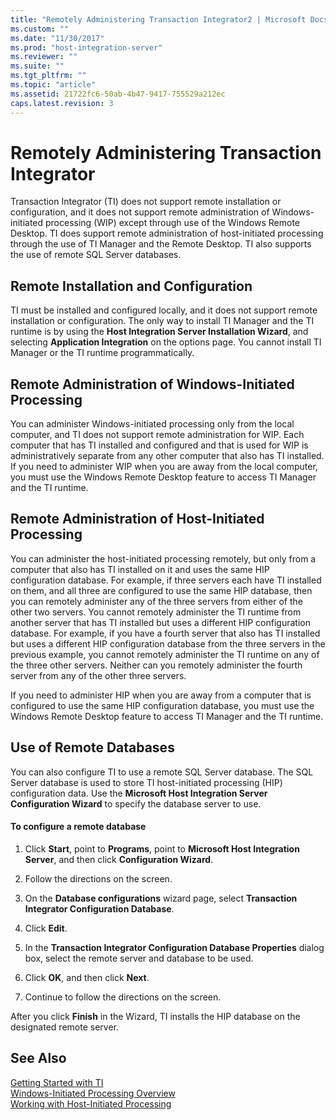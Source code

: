```yaml
---
title: "Remotely Administering Transaction Integrator2 | Microsoft Docs"
ms.custom: ""
ms.date: "11/30/2017"
ms.prod: "host-integration-server"
ms.reviewer: ""
ms.suite: ""
ms.tgt_pltfrm: ""
ms.topic: "article"
ms.assetid: 21722fc6-50ab-4b47-9417-755529a212ec
caps.latest.revision: 3
---
```

# Remotely Administering Transaction Integrator
Transaction Integrator (TI) does not support remote installation or configuration, and it does not support remote administration of Windows-initiated processing (WIP) except through use of the Windows Remote Desktop. TI does support remote administration of host-initiated processing through the use of TI Manager and the Remote Desktop. TI also supports the use of remote SQL Server databases.  
  
## Remote Installation and Configuration  
 TI must be installed and configured locally, and it does not support remote installation or configuration. The only way to install TI Manager and the TI runtime is by using the **Host Integration Server Installation Wizard**, and selecting **Application Integration** on the options page. You cannot install TI Manager or the TI runtime programmatically.  
  
## Remote Administration of Windows-Initiated Processing  
 You can administer Windows-initiated processing only from the local computer, and TI does not support remote administration for WIP. Each computer that has TI installed and configured and that is used for WIP is administratively separate from any other computer that also has TI installed. If you need to administer WIP when you are away from the local computer, you must use the Windows Remote Desktop feature to access TI Manager and the TI runtime.  
  
## Remote Administration of Host-Initiated Processing  
 You can administer the host-initiated processing remotely, but only from a computer that also has TI installed on it and uses the same HIP configuration database. For example, if three servers each have TI installed on them, and all three are configured to use the same HIP database, then you can remotely administer any of the three servers from either of the other two servers. You cannot remotely administer the TI runtime from another server that has TI installed but uses a different HIP configuration database. For example, if you have a fourth server that also has TI installed but uses a different HIP configuration database from the three servers in the previous example, you cannot remotely administer the TI runtime on any of the three other servers. Neither can you remotely administer the fourth server from any of the other three servers.  
  
 If you need to administer HIP when you are away from a computer that is configured to use the same HIP configuration database, you must use the Windows Remote Desktop feature to access TI Manager and the TI runtime.  
  
## Use of Remote Databases  
 You can also configure TI to use a remote SQL Server database. The SQL Server database is used to store TI host-initiated processing (HIP) configuration data. Use the **Microsoft Host Integration Server Configuration Wizard** to specify the database server to use.  
  
#### To configure a remote database  
  
1.  Click **Start**, point to **Programs**, point to **Microsoft Host Integration Server**, and then click **Configuration Wizard**.  
  
2.  Follow the directions on the screen.  
  
3.  On the **Database configurations** wizard page, select **Transaction Integrator Configuration Database**.  
  
4.  Click **Edit**.  
  
5.  In the **Transaction Integrator Configuration Database Properties** dialog box, select the remote server and database to be used.  
  
6.  Click **OK**, and then click **Next**.  
  
7.  Continue to follow the directions on the screen.  
  
 After you click **Finish** in the Wizard, TI installs the HIP database on the designated remote server.  
  
## See Also  
 [Getting Started with TI](../core/getting-started-with-ti2.md)   
 [Windows-Initiated Processing Overview](../core/windows-initiated-processing-overview1.md)   
 [Working with Host-Initiated Processing](../core/working-with-host-initiated-processing2.md)